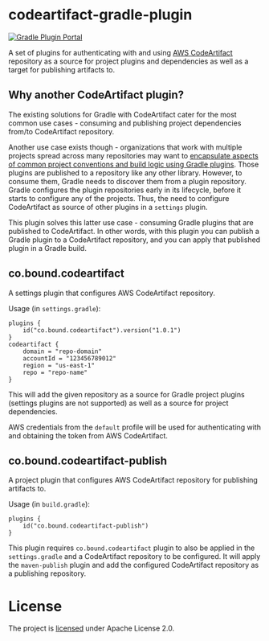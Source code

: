 # codeartifact-gradle-plugin

[![Gradle Plugin Portal](https://img.shields.io/maven-metadata/v/https/plugins.gradle.org/m2/co/bound/plugins/maven-metadata.xml.svg?colorB=007ec6&label=Plugin%20Portal)](https://plugins.gradle.org/plugin/co.bound.codeartifact)

A set of plugins for authenticating with and using [AWS CodeArtifact](https://aws.amazon.com/codeartifact/) repository as a source for project plugins
and dependencies as well as a target for publishing artifacts to.

## Why another CodeArtifact plugin?

The existing solutions for Gradle with CodeArtifact cater for the most common use cases - consuming and publishing
project dependencies from/to CodeArtifact repository.

Another use case exists though - organizations that work with multiple projects spread across many repositories may want
to [encapsulate aspects of common project conventions and build logic using Gradle plugins](https://docs.gradle.org/current/samples/sample_publishing_convention_plugins.html).
Those plugins are published to a repository like any other library.
However, to consume them, Gradle needs to discover them from a plugin repository. 
Gradle configures the plugin repositories early in its lifecycle, before it starts to configure any of the projects.
Thus, the need to configure CodeArtifact as source of other plugins in a `settings` plugin.

This plugin solves this latter use case - consuming Gradle plugins that are published to CodeArtifact.
In other words, with this plugin you can publish a Gradle plugin to a CodeArtifact repository, and you can apply that
published plugin in a Gradle build.

## co.bound.codeartifact

A settings plugin that configures AWS CodeArtifact repository.

Usage (in `settings.gradle`):
```
plugins {
    id("co.bound.codeartifact").version("1.0.1")
}
codeartifact {
    domain = "repo-domain"
    accountId = "123456789012"
    region = "us-east-1"
    repo = "repo-name"
}
```

This will add the given repository as a source for Gradle project plugins (settings plugins are not supported) as
well as a source for project dependencies.

AWS credentials from the `default` profile will be used for authenticating with and obtaining the token from AWS CodeArtifact.

## co.bound.codeartifact-publish

A project plugin that configures AWS CodeArtifact repository for publishing artifacts to.

Usage (in `build.gradle`):
```
plugins {
    id("co.bound.codeartifact-publish")
}
```

This plugin requires `co.bound.codeartifact` plugin to also be applied in the `settings.gradle` and a CodeArtifact
repository to be configured. It will apply the `maven-publish` plugin and add the configured CodeArtifact repository
as a publishing repository.


# License

The project is [licensed](LICENSE) under Apache License 2.0.
